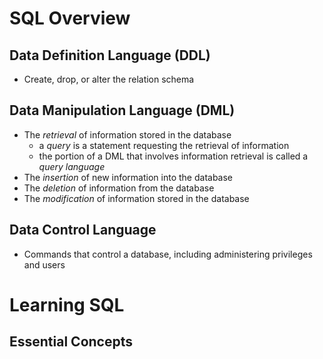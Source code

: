 # SQL Overview
## Data Definition Language (DDL)
- Create, drop, or alter the relation schema

## Data Manipulation Language (DML)
- The *retrieval* of information stored in the database
	- a *query* is a statement requesting the retrieval of information
	- the portion of a DML that involves information retrieval is called a *query language*
- The *insertion* of new information into the database
- The *deletion* of information from the database
- The *modification* of information stored in the database

## Data Control Language
- Commands that control a database, including administering privileges and users

# Learning SQL
## Essential Concepts
